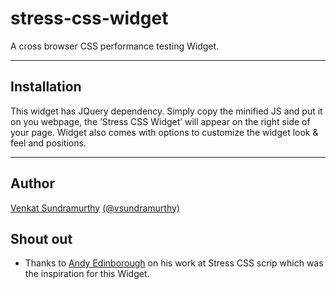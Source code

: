 stress-css-widget
=================

A cross browser CSS performance testing Widget.


_______
Installation
----------
This widget has JQuery dependency. Simply copy the minified JS and put it on you webpage, 
the ‘Stress CSS Widget’ will appear on the right side of your page. Widget also comes with options to customize 
the widget look & feel and positions.

_______

Author
--------
[Venkat Sundramurthy](http://github.com/vsundramurthy)
[(@vsundramurthy)](http://twitter.com/vsundramurthy) 


Shout out
----------
- Thanks to [Andy Edinborough](http://andy.edinborough.org/) on his work at Stress CSS scrip which was the inspiration for this Widget.




